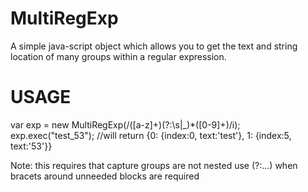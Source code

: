 MultiRegExp
===========

A simple java-script object which allows you to get the text and string location of many groups within a regular expression.


USAGE
=====
var exp = new MultiRegExp(/([a-z]+)(?:\s|\_)*([0-9]+)/i);<br>
exp.exec("test_53");  //will return {0: {index:0, text:'test'}, 1: {index:5, text:'53'}}


Note: this requires that capture groups are not nested use (?:...) when bracets around unneeded blocks are required
